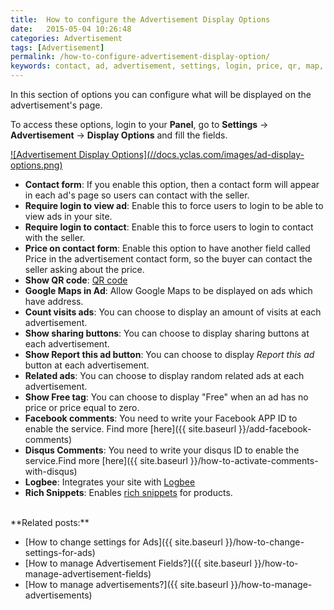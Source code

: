 ```yaml
---
title:  How to configure the Advertisement Display Options
date:   2015-05-04 10:26:48
categories: Advertisement
tags: [Advertisement]
permalink: /how-to-configure-advertisement-display-option/
keywords: contact, ad, advertisement, settings, login, price, qr, map, count, counter, visits, share, sharing, report, flag, related, similar, free, comments, facebook, disqus, discuss, logbee, rich snippets, structured data
---
```

In this section of options you can configure what will be displayed on the advertisement's page.

To access these options, login to your **Panel**, go to **Settings** -> **Advertisement** -> **Display Options** and fill the fields.

<a href="//docs.yclas.com/images/ad-display-options.png" class="thumbnail gallery-item" data-gallery>
![Advertisement Display Options](//docs.yclas.com/images/ad-display-options.png)
</a>

+ **Contact form**: If you enable this option, then a contact form will appear in each ad's page so users can contact with the seller.
+ **Require login to view ad**: Enable this to force users to login to be able to view ads in your site.
+ **Require login to contact**: Enable this to force users to login to contact with the seller.
+ **Price on contact form**: Enable this option to have another field called Price in the advertisement contact form, so the buyer can contact the seller asking about the price. 
+ **Show QR code**: [QR code](http://en.wikipedia.org/wiki/QR_code)
+ **Google Maps in Ad**: Allow Google Maps to be displayed on ads which have address.
+ **Count visits ads**: You can choose to display an amount of visits at each advertisement.
+ **Show sharing buttons**: You can choose to display sharing buttons at each advertisement.
+ **Show Report this ad button**: You can choose to display _Report this ad_ button at each advertisement.
+ **Related ads**: You can choose to display random related ads at each advertisement.
+ **Show Free tag**: You can choose to display "Free" when an ad has no price or price equal to zero.
+ **Facebook comments**: You need to write your Facebook APP ID to enable the service. Find more [here]({{ site.baseurl }}/add-facebook-comments)
+ **Disqus Comments**: You need to write your disqus ID to enable the service.Find more [here]({{ site.baseurl }}/how-to-activate-comments-with-disqus)
+ **Logbee**: Integrates your site with [Logbee](http://www.logbee.com/)
+ **Rich Snippets**: Enables [rich snippets](https://developers.google.com/search/docs/data-types/products) for products.

<br>
**Related posts:**

* [How to change settings for Ads]({{ site.baseurl }}/how-to-change-settings-for-ads)
* [How to manage Advertisement Fields?]({{ site.baseurl }}/how-to-manage-advertisement-fields)
* [How to manage advertisements?]({{ site.baseurl }}/how-to-manage-advertisements)

